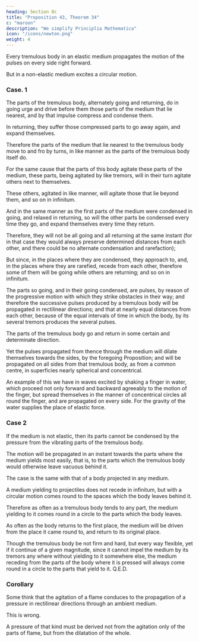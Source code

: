 ```yaml
---
heading: Section 8c
title: "Proposition 43, Theorem 34"
c: "maroon"
description: "We simplify Principlia Mathematica"
icon: "/icons/newton.png"
weight: 4
---
```




Every tremulous body in an elastic medium propagates the motion of the pulses on every side right forward.

But in a non-elastic medium excites a circular motion.

### Case. 1

The parts of the tremulous body, alternately going and returning, do in going urge and drive before them those parts of the medium that lie nearest, and by that impulse compress and condense them.

In returning, they suffer those compressed parts to go away again, and expand themselves.

Therefore the parts of the medium that lie nearest to the tremulous body move to and fro by turns, in like manner as the parts of the tremulous body itself do.

For the same cause that the parts of this body agitate these parts of the medium, these parts, being agitated by like tremors, will in their turn agitate others next to themselves.

These others, agitated in like manner, will agitate those that lie beyond them, and so on in infinitum. 

And in the same manner as the first parts of the medium were condensed in going, and relaxed in returning, so will the other parts be condensed every time they go, and expand themselves every time they return.

Therefore, they will not be all going and all returning at the same instant (for in that case they would always preserve determined distances from each other, and there could be no alternate condensation and rarefaction); 

But since, in the places where they are condensed, they approach to, and, in the places where they are rarefied, recede from each other, therefore some of them will be going while others are returning; and so on in infinitum. 

The parts so going, and in their going condensed, are pulses, by reason of the progressive motion with which they strike obstacles in their way; and therefore the successive pulses produced by a tremulous body will be propagated in rectilinear directions; and that at nearly equal distances from each other, because of the equal intervals of time in which the body, by its several tremors produces the several pulses.

The parts of the tremulous body go and return in some certain and determinate direction. 

Yet the pulses propagated from thence through the medium will dilate themselves towards the sides, by the foregoing Proposition; and will be propagated on all sides from that tremulous body, as from a common centre, in superficies nearly spherical and concentrical.

An example of this we have in waves excited by shaking a finger in water, which proceed not only forward and backward agreeably to the motion of the finger, but spread themselves in the manner of concentrical circles all round the finger, and are propagated on every side. For the gravity of the water supplies the place of elastic force.


### Case 2

If the medium is not elastic, then its parts cannot be condensed by the pressure from the vibrating parts of the tremulous body.

The motion will be propagated in an instant towards the parts where the medium yields most easily, that is, to the parts which the tremulous body would otherwise leave vacuous behind it.

The case is the same with that of a body projected in any medium.

A medium yielding to projectiles does not recede in infinitum, but with a circular motion comes round to the spaces which the body leaves behind it.

Therefore as often as a tremulous body tends to any part, the medium yielding to it comes round in a circle to the parts which the body leaves.

As often as the body returns to the first place, the medium will be driven from the place it came round to, and return to its original place.

Though the tremulous body be not firm and hard, but every way flexible, yet if it continue of a given magnitude, since it cannot impel the medium by its tremors any where without yielding to it somewhere else, the medium receding from the parts of the body where it is pressed will always come round in a circle to the parts that yield to it.   Q.E.D.

### Corollary

<!-- It is a mistake, therefore, to think, as some have done, that  -->

Some think that the agitation of a flame conduces to the propagation of a pressure in rectilinear directions through an ambient medium. 

This is wrong. 

A pressure of that kind must be derived not from the agitation only of the parts of flame, but from the dilatation of the whole.

